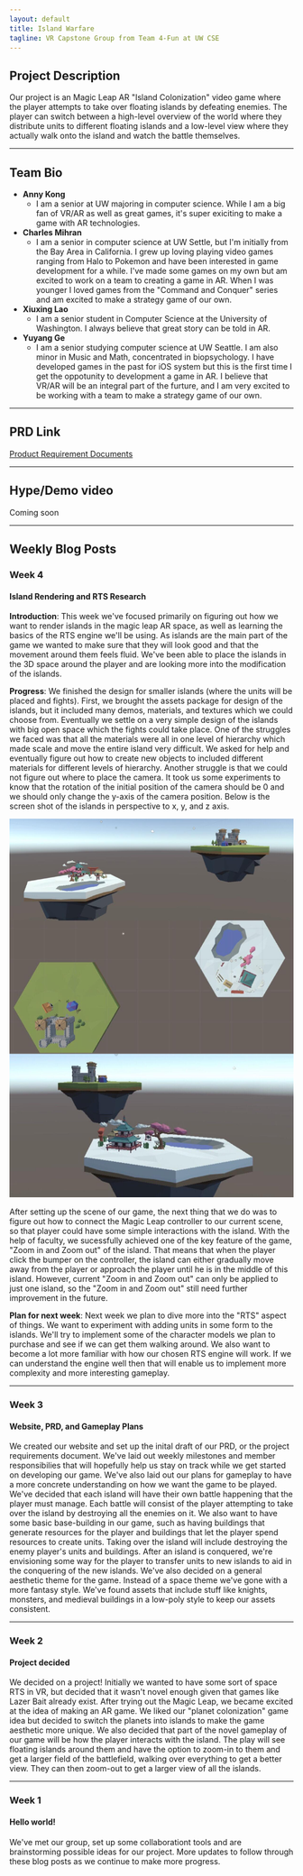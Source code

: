 ```yaml
---
layout: default
title: Island Warfare
tagline: VR Capstone Group from Team 4-Fun at UW CSE
---
```


## Project Description

Our project is an Magic Leap AR "Island Colonization" video game where the player attempts to take over floating islands by defeating enemies. The player can switch between a high-level overview of the world where they distribute units to different floating islands and a low-level view where they actually walk onto the island and watch the battle themselves.

___

## Team Bio
- **Anny Kong**
    - I am a senior at UW majoring in computer science. While I am a big fan of VR/AR as well as great games, it's super exiciting to make a game with AR technologies.
- **Charles Mihran**
    - I am a senior in computer science at UW Settle, but I'm initially from the Bay Area in California. I grew up loving playing video games ranging from Halo to Pokemon and have been interested in game development for a while. I've made some games on my own but am excited to work on a team to creating a game in AR. When I was younger I loved games from the "Command and Conquer" series and am excited to make a strategy game of our own.
- **Xiuxing Lao**
    - I am a senior student in Computer Science at the University of Washington. I always believe that great story can be told in AR.
- **Yuyang Ge**
    - I am a senior studying computer science at UW Seattle. I am also minor in Music and Math, concentrated in biopsychology. I have developed games in the past for iOS system but this is the first time I get the oppotunity to development a game in AR. I believe that VR/AR will be an integral part of the furture, and I am very excited to be working with a team to make a strategy game of our own.

___

## PRD Link
[Product Requirement Documents](https://docs.google.com/document/d/1tK8rWAsgP0X3kz5zsiT1drsX3x8JszOWKTgnmHstGJ0/edit?usp=sharing)

___

## Hype/Demo video
Coming soon

___

## Weekly Blog Posts
### Week 4
#### Island Rendering and RTS Research
**Introduction**: This week we've focused primarily on figuring out how we want to render islands in the magic leap AR space, as well as learning the basics of the RTS engine we'll be using. As islands are the main part of the game we wanted to make sure that they will look good and that the movement around them feels fluid. We've been able to place the islands in the 3D space around the player and are looking more into the modification of the islands. 

**Progress**: We finished the design for smaller islands (where the units will be placed and fights). First, we brought the assets package for design of the islands, but it included many demos, materials, and textures which we could choose from. Eventually we settle on a very simple design of the islands with big open space which the fights could take place. One of the struggles we faced was that all the materials were all in one level of hierarchy which made scale and move the entire island very difficult. We asked for help and eventually figure out how to create new objects to included different materials for different levels of hierarchy. Another struggle is that we could not figure out where to place the camera. It took us some experiments to know that the rotation of the initial position of the camera should be 0 and we should only change the y-axis of the camera position. Below is the screen shot of the islands in perspective to x, y, and z axis. 

![Week 4 Screenshot](week4screenshot.jpg)

After setting up the scene of our game, the next thing that we do was to figure out how to connect the Magic Leap controller to our current scene, so that player could have some simple interactions with the island. With the help of faculty, we sucessfully achieved one of the key feature of the game, "Zoom in and Zoom out" of the island. That means that when the player click the bumper on the controller, the island can either gradually move away from the player or approach the player until he is in the middle of this island. However, current "Zoom in and Zoom out" can only be applied to just one island, so the "Zoom in and Zoom out" still need further improvement in the future.

**Plan for next week**: 
Next week we plan to dive more into the "RTS" aspect of things. We want to experiment with adding units in some form to the islands. We'll try to implement some of the character models we plan to purchase and see if we can get them walking around. We also want to become a lot more familiar with how our chosen RTS engine will work. If we can understand the engine well then that will enable us to implement more complexity and more interesting gameplay. 

___

### Week 3
#### Website, PRD, and Gameplay Plans
We created our website and set up the inital draft of our PRD, or the project requirements document. We've laid out weekly milestones and member responsibilies that will hopefully help us stay on track while we get started on developing our game. We've also laid out our plans for gameplay to have a more concrete understanding on how we want the game to be played. We've decided that each island will have their own battle happening that the player must manage. Each battle will consist of the player attempting to take over the island by destroying all the enemies on it. We also want to have some basic base-building in our game, such as having buildings that generate resources for the player and buildings that let the player spend resources to create units. Taking over the island will include destroying the enemy player's units and buildings. After an island is conquered, we're envisioning some way for the player to transfer units to new islands to aid in the conquering of the new islands. We've also decided on a general aesthetic theme for the game. Instead of a space theme we've gone with a more fantasy style. We've found assets that include stuff like knights, monsters, and medieval buildings in a low-poly style to keep our assets consistent.

___

### Week 2
#### Project decided
We decided on a project! Initially we wanted to have some sort of space RTS in VR, but decided that it wasn't novel enough given that games like Lazer Bait already exist. After trying out the Magic Leap, we became excited at the idea of making an AR game. We liked our "planet colonization" game idea but decided to switch the planets into islands to make the game aesthetic more unique. We also decided that part of the novel gameplay of our game will be how the player interacts with the island. The play will see floating islands around them and have the option to zoom-in to them and get a larger field of the battlefield, walking over everything to get a better view. They can then zoom-out to get a larger view of all the islands. 

___

### Week 1
#### Hello world! 
We've met our group, set up some collaborationt tools and are brainstorming possible ideas for our project. More updates to follow through these blog posts as we continue to make more progress.

